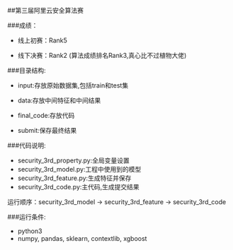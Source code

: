 ##第三届阿里云安全算法赛


###成绩：

- 线上初赛：Rank5


- 线下决赛：Rank2 (算法成绩排名Rank3,真心比不过植物大佬)


###目录结构:

- input:存放原始数据集,包括train和test集

- data:存放中间特征和中间结果

- final_code:存放代码

- submit:保存最终结果


###代码说明:
- security_3rd_property.py:全局变量设置
- security_3rd_model.py:工程中使用到的模型
- security_3rd_feature.py:生成特征并保存
- security_3rd_code.py:主代码,生成提交结果

运行顺序：security_3rd_model -> security_3rd_feature -> security_3rd_code


###运行条件:
- python3
- numpy, pandas, sklearn, contextlib, xgboost





